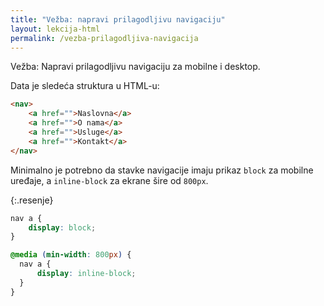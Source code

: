 ```yaml
---
title: "Vežba: napravi prilagodljivu navigaciju"
layout: lekcija-html
permalink: /vezba-prilagodljiva-navigacija
---
```


Vežba: Napravi prilagodljivu navigaciju za mobilne i desktop. 

Data je sledeća struktura u HTML-u:

```html
<nav>
    <a href="">Naslovna</a>
    <a href="">O nama</a>
    <a href="">Usluge</a>
    <a href="">Kontakt</a>
</nav>
```

Minimalno je potrebno da stavke navigacije imaju prikaz `block` za mobilne uređaje, a `inline-block` za ekrane šire od `800px`.

{:.resenje}
```css
nav a {
    display: block;
}

@media (min-width: 800px) {
  nav a {
      display: inline-block;
  }
}
```
